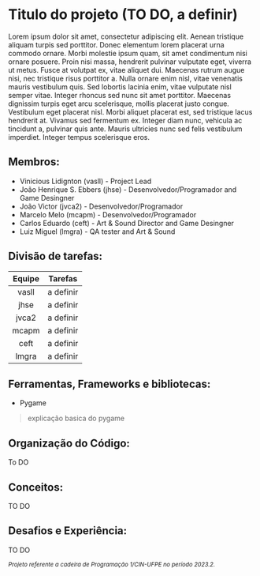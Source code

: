 # Titulo do projeto (TO DO, a definir)
Lorem ipsum dolor sit amet, consectetur adipiscing elit. Aenean tristique aliquam turpis sed porttitor. Donec elementum lorem placerat urna commodo ornare. Morbi molestie ipsum quam, sit amet condimentum nisi ornare posuere. Proin nisi massa, hendrerit pulvinar vulputate eget, viverra ut metus. Fusce at volutpat ex, vitae aliquet dui. Maecenas rutrum augue nisi, nec tristique risus porttitor a. Nulla ornare enim nisl, vitae venenatis mauris vestibulum quis. Sed lobortis lacinia enim, vitae vulputate nisl semper vitae. Integer rhoncus sed nunc sit amet porttitor. Maecenas dignissim turpis eget arcu scelerisque, mollis placerat justo congue. Vestibulum eget placerat nisl. Morbi aliquet placerat est, sed tristique lacus hendrerit at. Vivamus sed fermentum ex. Integer diam nunc, vehicula ac tincidunt a, pulvinar quis ante. Mauris ultricies nunc sed felis vestibulum imperdiet. Integer tempus scelerisque eros.
## Membros: 
* Vinicious Lidignton (vasll) - Project Lead
* João Henrique S. Ebbers (jhse) - Desenvolvedor/Programador and Game Desingner
* João Victor (jvca2) - Desenvolvedor/Programador
* Marcelo Melo (mcapm) - Desenvolvedor/Programador
* Carlos Eduardo (ceft) - Art & Sound Director and Game Desingner
* Luiz Miguel (lmgra) - QA tester and Art & Sound
## Divisão de tarefas:
| **Equipe** | **Tarefas** |
| :---: | :--: |
| vasll | a definir |
| jhse | a definir |
| jvca2 | a definir |
| mcapm | a definir |
| ceft | a definir |
| lmgra | a definir |
## Ferramentas, Frameworks e bibliotecas: 
* Pygame
> explicação basica do pygame
## Organização do Código:
To DO
## Conceitos:
TO DO
## Desafios e Experiência:
TO DO

<!-- isso aqui era p ser um rodapé, mas n consegui fzr, F -->
<sub> _Projeto referente a cadeira de Programação 1/CIN-UFPE no período 2023.2._ </sub>


